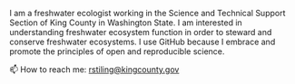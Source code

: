 I am a freshwater ecologist working in the Science and Technical Support Section of King County in Washington State. I am interested in understanding freshwater ecosystem function in order to steward and conserve freshwater ecosystems. I use GitHub because I embrace and promote the principles of open and reproducible science. 

📫 How to reach me: rstiling@kingcounty.gov  

